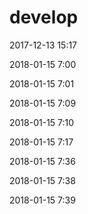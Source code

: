 # develop
2017-12-13 15:17

2018-01-15 7:00

2018-01-15 7:01

2018-01-15 7:09

2018-01-15 7:10

2018-01-15 7:17

2018-01-15 7:36

2018-01-15 7:38

2018-01-15 7:39
